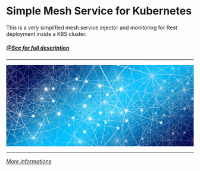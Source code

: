 # Simple Mesh Service for Kubernetes

This is a very simplified mesh service injector and monitoring for Rest deployment inside a K8S cluster.

##### [@See for full description](https://blog.medinvention.dev)

----

<img src="UI/public/images/network-cover-blue.jpg" width="900">

---- 

[*More informations*](https://blog.medinvention.dev)